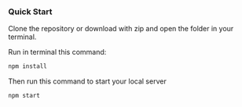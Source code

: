 ### Quick Start

Clone the repository or download with zip and open the folder in your terminal.

Run in terminal this command:

```bash
npm install
```

Then run this command to start your local server

```bash
npm start
```
